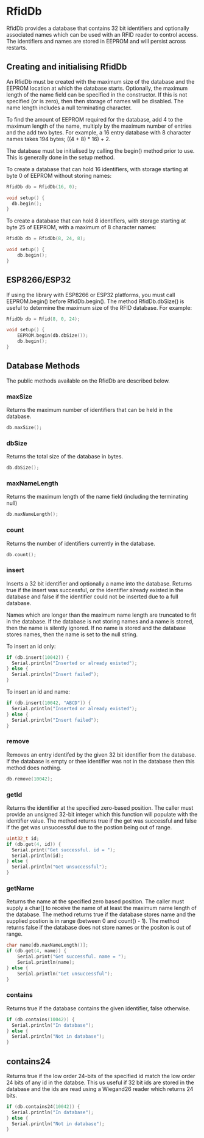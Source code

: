 # RfidDb
RfidDb provides a database that contains 32 bit identifiers and optionally
associated names which can be used with an RFID reader to control access. 
The identifiers and names are stored in EEPROM and will persist across
restarts.

## Creating and initialising RfidDb
An RfidDb must be created with the maximum size of the database and the
EEPROM location at which the database starts. Optionally, the maximum
length of the name field can be specified in the constructor. If this
is not specified (or is zero), then then storage of names will be disabled.
The name length includes a null terminating character.

To find the amount of EEPROM required for the database, add 4 to the maximum
length of the name, multiply by the maximum number of entries and the add
two bytes. For example, a 16 entry database with 8 character names takes 194
bytes; ((4 + 8) * 16) + 2.

The database must be initialised by calling the begin() method prior to use.
This is generally done in the setup method.

To create a database that can hold 16 identifiers, with storage starting at
byte 0 of EEPROM without storing names:
```c++
RfidDb db = RfidDb(16, 0);

void setup() {
  db.begin();
}
```

To create a database that can hold 8 identifiers, with storage starting at
byte 25 of EEPROM, with a maximum of 8 character
names:
```c++
RfidDb db = RfidDb(8, 24, 8);

void setup() {
	db.begin();
}
```

## ESP8266/ESP32
If using the library with ESP8266 or ESP32 platforms, you must call EEPROM.begin() before RfidDb.begin(). The method RfidDb.dbSize() is useful to determine the maximum size of the RFID database. For example:

```c++
RfidDb db = Rfid(8, 0, 24);

void setup() {
	EEPROM.begin(db.dbSize());
	db.begin();
}
```

## Database Methods
The public methods available on the RfidDb are described below.

### maxSize
Returns the maximum number of identifiers that can be held in the database.

```c++
db.maxSize();
```

### dbSize
Returns the total size of the database in bytes.

```c++
db.dbSize();
```

### maxNameLength
Returns the maximum length of the name field (including the terminating null)

```c++
db.maxNameLength();
```

### count
Returns the number of identifiers currently in the database.

```c++
db.count();
```

### insert
Inserts a 32 bit identifier and optionally a name into the database.
Returns true if the insert was successful, or the identifier already existed
in the database and false if the identifier could not be inserted due to a
full database.

Names which are longer than the maximum name length are truncated to fit
in the database. If the database is not storing names and a name is stored,
then the name is silently ignored. If no name is stored and the database
stores names, then the name is set to the null string.

To insert an id only:
```c++
if (db.insert(10042)) {
  Serial.println("Inserted or already existed");
} else {
  Serial.println("Insert failed");
}
```

To insert an id and name:
```c++
if (db.insert(10042, "ABCD")) {
  Serial.println("Inserted or already existed");
} else {
  Serial.println("Insert failed");
}
```

### remove
Removes an entry identifed by the given 32 bit identifier from the database.
If the database is empty or thee identifier was not in the database then this 
method does nothing.

```c++
db.remove(10042);
```

### getId
Returns the identifier at the specified zero-based position. The caller must
provide an unsigned 32-bit integer which this function will populate with
the identifier value. The method returns true if the get was successful and
false if the get was unsuccessful due to the postion being out of range.

```c++
uint32_t id;
if (db.get(4, id)) {
  Serial.print("Get successful. id = ");
  Serial.println(id);
} else {
  Serial.println("Get unsuccessful");
}
```

### getName
Returns the name at the specified zero based position. The caller must supply
a char[] to receive the name of at least the maximum name length of the
database. The method returns true if the database stores name and the
supplied postion is in range (between 0 and count() - 1). The method returns
false if the database does not store names or the positon is out of range.

```c++
char name[db.maxNameLength()];
if (db.get(4, name)) {
	Serial.print("Get successful. name = ");
	Serial.println(name);
} else {
	Serial.println("Get unsuccessful");
}
```

### contains
Returns true if the database contains the given identifier, false otherwise.

```c++
if (db.contains(10042)) {
  Serial.println("In database");
} else {
  Serial.println("Not in database");
}
```

## contains24
Returns true if the low order 24-bits of the specified id match the low order
24 bits of any id in the databse. This us useful if 32 bit ids are stored in
the database and the ids are read using a Wiegand26 reader which returns
24 bits.

```c++
if (db.contains24(10042)) {
  Serial.println("In database");
} else {
  Serial.println("Not in database");
}
```
